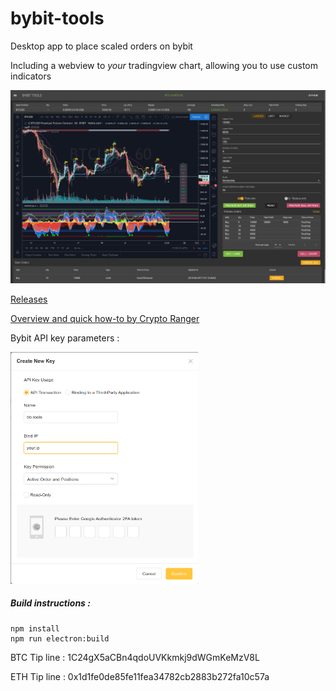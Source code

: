 # bybit-tools

Desktop app to place scaled orders on bybit

Including a webview to *your* tradingview chart, allowing you to use custom indicators

![Preview](./screenshots/main_screen.png)



[Releases](https://github.com/TranceGeniK/bybit-tools/releases)

[Overview and quick how-to by Crypto Ranger](https://www.youtube.com/watch?v=it4fIeX-Gc0)


Bybit API key parameters : 

<img src="screenshots/bybit_key_parameters.png" width="300">

##### Build instructions :
```
npm install
npm run electron:build
```

BTC Tip line : 1C24gX5aCBn4qdoUVKkmkj9dWGmKeMzV8L

ETH Tip line : 0x1d1fe0de85fe11fea34782cb2883b272fa10c57a

